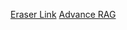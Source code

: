 [Eraser Link](https://app.eraser.io/workspace/nsZG1Pgs978nEmjT9Q3m)
[Advance RAG](https://github.com/Richa-Chauhan2905/advance-RAG)